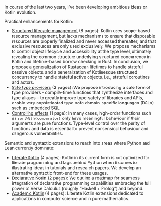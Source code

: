 In course of the last two years, I've been developing ambitious ideas on Kotlin evolution.

Practical enhancements for Kotlin:
- [Structured lifecycle management](kotlin_objects.pdf) (8 pages): Kotlin uses scope-based resource management, but lacks mechanisms to ensure that disposable resources are properly finalized and never accessed thereafter, and that exclusive resources are only used exclusively. We propose mechanisms to control object lifecycle and accessibility at the type level, ultimately revealing the common structure underlying structured concurrency in Kotlin and lifetime-based borrow checking in Rust. In conclusion, we propose a generalization of Rustacean lifetimes to handle stateful passive objects, and a generalization of Kotlinesque structured concurrency to handle stateful active objects, i.e., stateful coroutines and actors.
- [Safe type providers](kotlin_meta.pdf) (2 pages): We propose introducing a safe form of type providers – compile-time functions that synthesize interfaces and type aliases – to greatly improve type-safety of libraries and APIs, enable very sophisticated type-safe domain-specific languages (DSLs) such as embedded SQL.
- [Controlling effects](kotlin_purity.pdf) (1 page): In many cases, high-order functions such as `sortWith(comparator)` only have meaningful behaviour if their arguments are pure functions. Type-level control over the purity of functions and data is essential to prevent nonsensical behaviour and dangerous vulnerabilities.

Semantic and syntactic extensions to reach into areas where Python and Lean currently dominate:
- [Literate Kotlin](kotlin_literate.pdf) (4 pages): Kotlin in its current form is not optimized for literate programming and lags behind Python when it comes to illustrating ideas in tutorials and research papers. We develop an alternative syntactic front-end for these usages.
- [Declarative Kotlin](kotlin_declarative.pdf) (2 pages): We outline a roadmap for seamless integration of declarative programming capabilities embracing the full power of Verse Calculus (roughly “Haskell + Prolog”) and beyond.
- [Academic Kotlin](kotlin_academic.pdf) (4 pages): Literate Kotlin extensions dedicated to applications in computer science and in pure mathematics.
